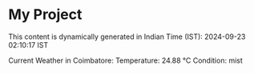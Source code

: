 # My Project

This content is dynamically generated in Indian Time (IST): 2024-09-23 02:10:17 IST


Current Weather in Coimbatore:
Temperature: 24.88 °C
Condition: mist

